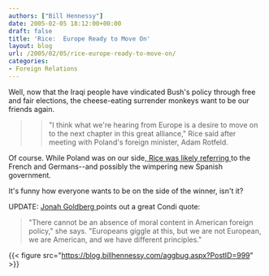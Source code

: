 ```yaml
---
authors: ["Bill Hennessy"]
date: 2005-02-05 18:12:00+00:00
draft: false
title: 'Rice:  Europe Ready to Move On'
layout: blog
url: /2005/02/05/rice-europe-ready-to-move-on/
categories:
- Foreign Relations
---
```


Well, now that the Iraqi people have vindicated Bush's policy through free and fair elections, the cheese-eating surrender monkeys want to be our friends again.




> 

> 
> > 

>> 
>> "I think what we're hearing from Europe is a desire to move on to the next chapter in this great alliance," Rice said after meeting with Poland's foreign minister, Adam Rotfeld.
>> 
>> 
> 
> 




Of course. While Poland was on our side,[ Rice was likely referring ](https://apnews.myway.com/article/20050205/D882EST00.html)to the French and Germans--and possibly the wimpering new Spanish government.




It's funny how everyone wants to be on the side of the winner, isn't it?




UPDATE: [Jonah Goldberg ](https://www.nationalreview.com/thecorner/05_01_30_corner-archive.asp#055410)points out a great Condi quote:




> "There cannot be an absence of moral content in American foreign policy," she says. "Europeans giggle at this, but we are not European, we are American, and we have different principles."




{{< figure src="https://blog.billhennessy.com/aggbug.aspx?PostID=999" >}}


